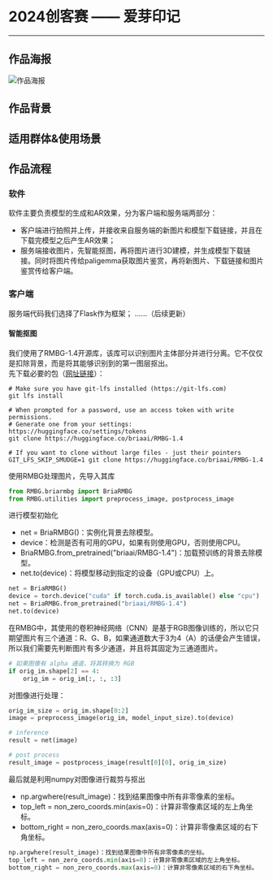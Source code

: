 # 2024创客赛 —— 爱芽印记
---

## 作品海报
![作品海报](6001716566639_.pic_hd.jpg)

## 作品背景

## 适用群体&使用场景

## 作品流程
### 软件
软件主要负责模型的生成和AR效果，分为客户端和服务端两部分：
- 客户端进行拍照并上传，并接收来自服务端的新图片和模型下载链接，并且在下载完模型之后产生AR效果；
- 服务端接收图片，先智能抠图，再将图片进行3D建模，并生成模型下载链接。同时将图片传给paligemma获取图片鉴赏，再将新图片、下载链接和图片鉴赏传给客户端。

### 客户端
服务端代码我们选择了Flask作为框架；
……（后续更新）

#### 智能抠图
我们使用了RMBG-1.4开源库，该库可以识别图片主体部分并进行分离。它不仅仅是扣除背景，而是将其能够识别到的第一图层抠出。  
先下载必要的包（[网址链接](https://huggingface.co/briaai/RMBG-1.4)）：
```
# Make sure you have git-lfs installed (https://git-lfs.com)
git lfs install

# When prompted for a password, use an access token with write permissions.
# Generate one from your settings: https://huggingface.co/settings/tokens
git clone https://huggingface.co/briaai/RMBG-1.4

# If you want to clone without large files - just their pointers
GIT_LFS_SKIP_SMUDGE=1 git clone https://huggingface.co/briaai/RMBG-1.4
```
使用RMBG处理图片，先导入其库
```python
from RMBG.briarmbg import BriaRMBG
from RMBG.utilities import preprocess_image, postprocess_image
```
进行模型初始化  
- net = BriaRMBG()：实例化背景去除模型。
- device：检测是否有可用的GPU，如果有则使用GPU，否则使用CPU。
- BriaRMBG.from_pretrained("briaai/RMBG-1.4")：加载预训练的背景去除模型。
- net.to(device)：将模型移动到指定的设备（GPU或CPU）上。
```python
net = BriaRMBG()
device = torch.device("cuda" if torch.cuda.is_available() else "cpu")
net = BriaRMBG.from_pretrained("briaai/RMBG-1.4")
net.to(device)
```
在RMBG中，其使用的卷积神经网络（CNN）是基于RGB图像训练的，所以它只期望图片有三个通道：R、G、B，如果通道数大于3为4（A）的话便会产生错误，所以我们需要先判断图片有多少通道，并且将其固定为三通道图片。
```python
# 如果图像有 alpha 通道，将其转换为 RGB
if orig_im.shape[2] == 4:
    orig_im = orig_im[:, :, :3]
```
对图像进行处理：
```python
orig_im_size = orig_im.shape[0:2]
image = preprocess_image(orig_im, model_input_size).to(device)

# inference 
result = net(image)

# post process
result_image = postprocess_image(result[0][0], orig_im_size)
```
最后就是利用numpy对图像进行裁剪与抠出
- np.argwhere(result_image)：找到结果图像中所有非零像素的坐标。
- top_left = non_zero_coords.min(axis=0)：计算非零像素区域的左上角坐标。
- bottom_right = non_zero_coords.max(axis=0)：计算非零像素区域的右下角坐标。
```python
np.argwhere(result_image)：找到结果图像中所有非零像素的坐标。
top_left = non_zero_coords.min(axis=0)：计算非零像素区域的左上角坐标。
bottom_right = non_zero_coords.max(axis=0)：计算非零像素区域的右下角坐标。
```